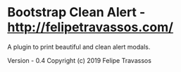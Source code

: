 # Bootstrap Clean Alert -http://felipetravassos.com/


A plugin to print beautiful and clean alert modals.


Version - 0.4
Copyright (c) 2019 Felipe Travassos
